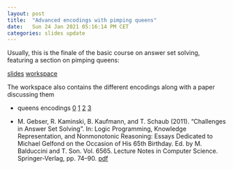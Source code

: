 ```yaml
---
layout: post
title:  "Advanced encodings with pimping queens"
date:   Sun 24 Jan 2021 05:16:14 PM CET
categories: slides update
---
```


Usually, this is the finale of the basic course on answer set solving,
featuring a section on pimping queens:

 [slides](https://github.com/potassco-asp-course/course/releases/download/v1.12.0/encoding.pdf)
 [workspace](/encoding/)

The workspace also contains the different encodings along with a paper discussing them

  * queens encodings
	[0](https://github.com/potassco-asp-course/course/releases/download/v1.12.0/queens0.lp)
	[1](https://github.com/potassco-asp-course/course/releases/download/v1.12.0/queens1.lp)
	[2](https://github.com/potassco-asp-course/course/releases/download/v1.12.0/queens2.lp)
	[3](https://github.com/potassco-asp-course/course/releases/download/v1.12.0/queens3.lp)

  * M. Gebser, R. Kaminski, B. Kaufmann, and T. Schaub (2011).
    “Challenges in Answer Set Solving”.
	In: Logic Programming, Knowledge Representation, and Nonmonotonic Reasoning:
	Essays Dedicated to Michael Gelfond on the Occasion of His 65th Birthday.
	Ed. by M. Balduccini and T. Son.
	Vol. 6565. Lecture Notes in Computer Science.
	Springer-Verlag, pp. 74–90.
	[pdf](https://github.com/potassco-asp-course/course/releases/download/v1.12.0/paper.pdf)
